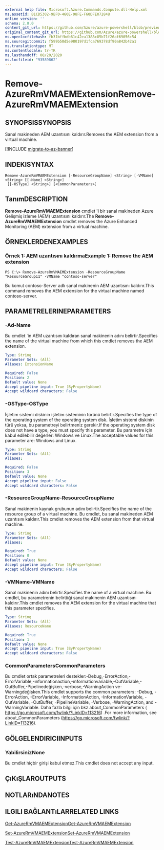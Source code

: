 ```yaml
---
external help file: Microsoft.Azure.Commands.Compute.dll-Help.xml
ms.assetid: B1CD5302-9BF0-460E-98FE-F60DFE072848
online version: ''
schema: 2.0.0
content_git_url: https://github.com/Azure/azure-powershell/blob/preview/src/ResourceManager/Compute/Stack/Commands.Compute/help/Remove-AzureRmVMAEMExtension.md
original_content_git_url: https://github.com/Azure/azure-powershell/blob/preview/src/ResourceManager/Compute/Stack/Commands.Compute/help/Remove-AzureRmVMAEMExtension.md
ms.openlocfilehash: fb31bffbdb61c42ea1388c85b71f26af69056c54
ms.sourcegitcommit: f599b50d5e980197d1fca769378df90a842b42a1
ms.translationtype: MT
ms.contentlocale: tr-TR
ms.lasthandoff: 08/20/2020
ms.locfileid: "93589862"
---
```

# <span data-ttu-id="2e2de-101">Remove-AzureRmVMAEMExtension</span><span class="sxs-lookup"><span data-stu-id="2e2de-101">Remove-AzureRmVMAEMExtension</span></span>

## <span data-ttu-id="2e2de-102">SYNOPSIS</span><span class="sxs-lookup"><span data-stu-id="2e2de-102">SYNOPSIS</span></span>
<span data-ttu-id="2e2de-103">Sanal makineden AEM uzantısını kaldırır.</span><span class="sxs-lookup"><span data-stu-id="2e2de-103">Removes the AEM extension from a virtual machine.</span></span>

[!INCLUDE [migrate-to-az-banner](../../includes/migrate-to-az-banner.md)]

## <span data-ttu-id="2e2de-104">INDEKI</span><span class="sxs-lookup"><span data-stu-id="2e2de-104">SYNTAX</span></span>

```
Remove-AzureRmVMAEMExtension [-ResourceGroupName] <String> [-VMName] <String> [[-Name] <String>]
 [[-OSType] <String>] [<CommonParameters>]
```

## <span data-ttu-id="2e2de-105">Tanım</span><span class="sxs-lookup"><span data-stu-id="2e2de-105">DESCRIPTION</span></span>
<span data-ttu-id="2e2de-106">**Remove-AzureRmVMAEMExtension** cmdlet 'i bir sanal makineden Azure Gelişmiş izleme (AEM) uzantısını kaldırır.</span><span class="sxs-lookup"><span data-stu-id="2e2de-106">The **Remove-AzureRmVMAEMExtension** cmdlet removes the Azure Enhanced Monitoring (AEM) extension from a virtual machine.</span></span>

## <span data-ttu-id="2e2de-107">ÖRNEKLERDEN</span><span class="sxs-lookup"><span data-stu-id="2e2de-107">EXAMPLES</span></span>

### <span data-ttu-id="2e2de-108">Örnek 1: AEM uzantısını kaldırma</span><span class="sxs-lookup"><span data-stu-id="2e2de-108">Example 1: Remove the AEM extension</span></span>
```
PS C:\> Remove-AzureRmVMAEMExtension -ResourceGroupName "ResourceGroup11" -VMName "contoso-server"
```

<span data-ttu-id="2e2de-109">Bu komut contoso-Server adlı sanal makinenin AEM uzantısını kaldırır.</span><span class="sxs-lookup"><span data-stu-id="2e2de-109">This command removes the AEM extension for the virtual machine named contoso-server.</span></span>

## <span data-ttu-id="2e2de-110">PARAMETRELERINE</span><span class="sxs-lookup"><span data-stu-id="2e2de-110">PARAMETERS</span></span>

### <span data-ttu-id="2e2de-111">-Ad</span><span class="sxs-lookup"><span data-stu-id="2e2de-111">-Name</span></span>
<span data-ttu-id="2e2de-112">Bu cmdlet 'in AEM uzantısını kaldıran sanal makinenin adını belirtir.</span><span class="sxs-lookup"><span data-stu-id="2e2de-112">Specifies the name of the virtual machine from which this cmdlet removes the AEM extension.</span></span>

```yaml
Type: String
Parameter Sets: (All)
Aliases: ExtensionName

Required: False
Position: 2
Default value: None
Accept pipeline input: True (ByPropertyName)
Accept wildcard characters: False
```

### <span data-ttu-id="2e2de-113">-OSType</span><span class="sxs-lookup"><span data-stu-id="2e2de-113">-OSType</span></span>
<span data-ttu-id="2e2de-114">İşletim sistemi diskinin işletim sisteminin türünü belirtir.</span><span class="sxs-lookup"><span data-stu-id="2e2de-114">Specifies the type of the operating system of the operating system disk.</span></span>
<span data-ttu-id="2e2de-115">İşletim sistemi diskinin türü yoksa, bu parametreyi belirtmeniz gerekir.</span><span class="sxs-lookup"><span data-stu-id="2e2de-115">If the operating system disk does not have a type, you must specify this parameter.</span></span>
<span data-ttu-id="2e2de-116">Bu parametre için kabul edilebilir değerler: Windows ve Linux.</span><span class="sxs-lookup"><span data-stu-id="2e2de-116">The acceptable values for this parameter are: Windows and Linux.</span></span>

```yaml
Type: String
Parameter Sets: (All)
Aliases: 

Required: False
Position: 3
Default value: None
Accept pipeline input: False
Accept wildcard characters: False
```

### <span data-ttu-id="2e2de-117">-ResourceGroupName</span><span class="sxs-lookup"><span data-stu-id="2e2de-117">-ResourceGroupName</span></span>
<span data-ttu-id="2e2de-118">Sanal makinenin kaynak grubunun adını belirtir.</span><span class="sxs-lookup"><span data-stu-id="2e2de-118">Specifies the name of the resource group of a virtual machine.</span></span>
<span data-ttu-id="2e2de-119">Bu cmdlet, bu sanal makineden AEM uzantısını kaldırır.</span><span class="sxs-lookup"><span data-stu-id="2e2de-119">This cmdlet removes the AEM extension from that virtual machine.</span></span>

```yaml
Type: String
Parameter Sets: (All)
Aliases: 

Required: True
Position: 0
Default value: None
Accept pipeline input: True (ByPropertyName)
Accept wildcard characters: False
```

### <span data-ttu-id="2e2de-120">-VMName</span><span class="sxs-lookup"><span data-stu-id="2e2de-120">-VMName</span></span>
<span data-ttu-id="2e2de-121">Sanal makinenin adını belirtir.</span><span class="sxs-lookup"><span data-stu-id="2e2de-121">Specifies the name of a virtual machine.</span></span>
<span data-ttu-id="2e2de-122">Bu cmdlet, bu parametrenin belirttiği sanal makinenin AEM uzantısını kaldırır.</span><span class="sxs-lookup"><span data-stu-id="2e2de-122">This cmdlet removes the AEM extension for the virtual machine that this parameter specifies.</span></span>

```yaml
Type: String
Parameter Sets: (All)
Aliases: ResourceName

Required: True
Position: 1
Default value: None
Accept pipeline input: True (ByPropertyName)
Accept wildcard characters: False
```

### <span data-ttu-id="2e2de-123">CommonParameters</span><span class="sxs-lookup"><span data-stu-id="2e2de-123">CommonParameters</span></span>
<span data-ttu-id="2e2de-124">Bu cmdlet ortak parametreleri destekler:-Debug,-ErrorAction,-ErrorVariable,-ınformationaction,-ınformationvariable,-OutVariable,-OutBuffer,-Pipelinedeğişken,-verbose,-WarningAction ve-Warningdeğişken.</span><span class="sxs-lookup"><span data-stu-id="2e2de-124">This cmdlet supports the common parameters: -Debug, -ErrorAction, -ErrorVariable, -InformationAction, -InformationVariable, -OutVariable, -OutBuffer, -PipelineVariable, -Verbose, -WarningAction, and -WarningVariable.</span></span> <span data-ttu-id="2e2de-125">Daha fazla bilgi için bkz about_CommonParameters ( https://go.microsoft.com/fwlink/?LinkID=113216) .</span><span class="sxs-lookup"><span data-stu-id="2e2de-125">For more information, see about_CommonParameters (https://go.microsoft.com/fwlink/?LinkID=113216).</span></span>

## <span data-ttu-id="2e2de-126">GÖLGELENDIRICI</span><span class="sxs-lookup"><span data-stu-id="2e2de-126">INPUTS</span></span>

### <span data-ttu-id="2e2de-127">Yabilirsiniz</span><span class="sxs-lookup"><span data-stu-id="2e2de-127">None</span></span>
<span data-ttu-id="2e2de-128">Bu cmdlet hiçbir girişi kabul etmez.</span><span class="sxs-lookup"><span data-stu-id="2e2de-128">This cmdlet does not accept any input.</span></span>

## <span data-ttu-id="2e2de-129">ÇıKıŞLAR</span><span class="sxs-lookup"><span data-stu-id="2e2de-129">OUTPUTS</span></span>

## <span data-ttu-id="2e2de-130">NOTLARıNDA</span><span class="sxs-lookup"><span data-stu-id="2e2de-130">NOTES</span></span>

## <span data-ttu-id="2e2de-131">ILGILI BAĞLANTıLAR</span><span class="sxs-lookup"><span data-stu-id="2e2de-131">RELATED LINKS</span></span>

[<span data-ttu-id="2e2de-132">Get-AzureRmVMAEMExtension</span><span class="sxs-lookup"><span data-stu-id="2e2de-132">Get-AzureRmVMAEMExtension</span></span>](./Get-AzureRmVMAEMExtension.md)

[<span data-ttu-id="2e2de-133">Set-AzureRmVMAEMExtension</span><span class="sxs-lookup"><span data-stu-id="2e2de-133">Set-AzureRmVMAEMExtension</span></span>](./Set-AzureRmVMAEMExtension.md)

[<span data-ttu-id="2e2de-134">Test-AzureRmVMAEMExtension</span><span class="sxs-lookup"><span data-stu-id="2e2de-134">Test-AzureRmVMAEMExtension</span></span>](./Test-AzureRmVMAEMExtension.md)


